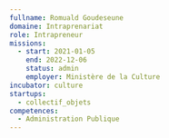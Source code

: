 ```yaml
---
fullname: Romuald Goudeseune
domaine: Intraprenariat
role: Intrapreneur
missions:
  - start: 2021-01-05
    end: 2022-12-06
    status: admin
    employer: Ministère de la Culture
incubator: culture
startups:
  - collectif_objets
competences:
  - Administration Publique
---
```

